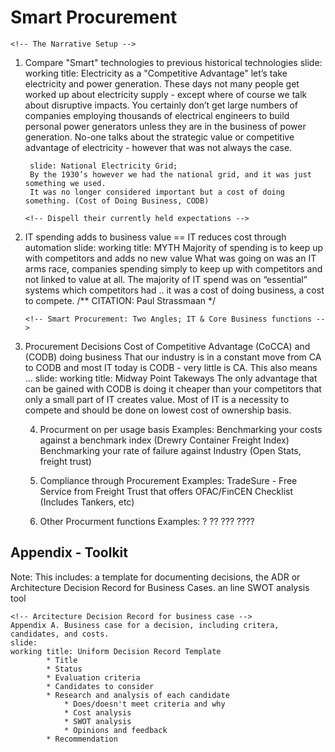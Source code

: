 # Smart Procurement

` <!-- The Narrative Setup --> `
    
  
1. Compare "Smart" technologies to previous historical technologies
        slide: 
        working title: Electricity as a "Competitive Advantage"
        let’s take electricity and power generation. 
        These days not many people get worked up about electricity supply - except where of course we talk about disruptive impacts.
        You certainly don’t get large numbers of companies employing thousands of electrical engineers to build personal power generators 
        unless they are in the business of power generation. No-one talks about the strategic value or competitive advantage of electricity 
        - however that was not always the case.

        slide: National Electricity Grid;
        By the 1930’s however we had the national grid, and it was just something we used.
        It was no longer considered important but a cost of doing something. (Cost of Doing Business, CODB)

   ` <!-- Dispell their currently held expectations --> `
2. IT spending adds to business value == IT reduces cost through automation 
        slide: 
        working title: MYTH 
        Majority of spending is to keep up with competitors and adds no new value What was going on was an IT arms race,
        companies spending simply to keep up with competitors and not linked to value at all. 
        The majority of IT spend was on “essential” systems which competitors had .. it was a cost of doing business, a cost to compete.
/** CITATION: Paul Strassmaan */

    `<!-- Smart Procurement: Two Angles; IT & Core Business functions -->`
3. Procurement Decisions
    Cost of Competitive Advantage  (CoCCA) and (CODB) doing business That our industry is in a constant move from CA to CODB and most IT today is CODB - very little is CA. This also means ...
        slide: 
        working title: Midway Point Takeways
        The only advantage that can be gained with CODB is doing it cheaper than your competitors
        that only a small part of IT creates value. Most of IT is a necessity to compete and should be done on lowest cost of ownership basis.

    <!-- Smart Procurement - Buying Core Business functions like you buy IT -->
    4. Procurment on per usage basis 
    Examples:
        Benchmarking your costs against a benchmark index (Drewry Container Freight Index)
        Benchmarking your rate of failure against Industry (Open Stats, freight trust)

    5. Compliance through Procurement
    Examples:
        TradeSure - Free Service from Freight Trust that offers OFAC/FinCEN Checklist (Includes Tankers, etc)
    
    6. Other Procurment functions
    Examples:
        ?
        ??
        ???
        ????



## Appendix - Toolkit 
Note: This includes:
     a template for documenting decisions, the ADR or Architecture Decision Record for Business Cases.
     an line SWOT analysis tool 

    <!-- Arcitecture Decision Record for business case -->
    Appendix A. Business case for a decision, including critera, candidates, and costs.
    slide:
    working title: Uniform Decision Record Template 
            * Title
            * Status
            * Evaluation criteria
            * Candidates to consider
            * Research and analysis of each candidate
                * Does/doesn't meet criteria and why
                * Cost analysis
                * SWOT analysis
                * Opinions and feedback
            * Recommendation
